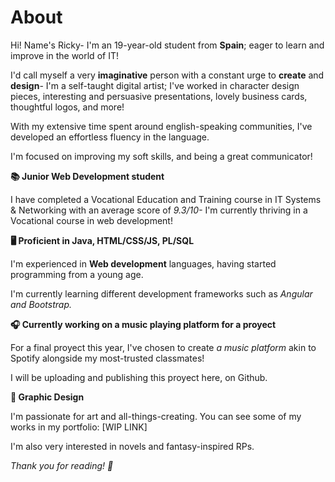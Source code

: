 # About

Hi! Name's Ricky- I'm an 19-year-old student from **Spain**; eager to learn and improve in the world of IT!

I'd call myself a very **imaginative** person with a constant urge to **create** and **design**- I'm a self-taught digital artist; I've worked in character design pieces, interesting and persuasive presentations, lovely business cards, thoughtful logos, and more!

With my extensive time spent around english-speaking communities, I've developed an effortless fluency in the language.

I'm focused on improving my soft skills, and being a great communicator!


**📚  Junior Web Development student**


I have completed a Vocational Education and Training course in IT Systems & Networking with an average score of _9.3/10-_ I'm currently thriving in a Vocational course in web development!


**🖥️ Proficient in Java, HTML/CSS/JS, PL/SQL**


I'm experienced in **Web development** languages, having started programming from a young age.

 I'm currently learning different development frameworks such as _Angular and Bootstrap._


**🎧 Currently working on a music playing platform for a proyect**


For a final proyect this year, I've chosen to create _a music platform_ akin to Spotify alongside my most-trusted classmates!

I will be uploading and publishing this proyect here, on Github.


**🎨 Graphic Design**


I'm passionate for art and all-things-creating. You can see some of my works in my portfolio: [WIP LINK]

I'm also very interested in novels and fantasy-inspired RPs. 


_Thank you for reading! 💚_

